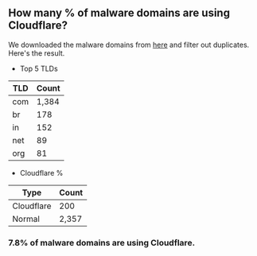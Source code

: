 ## How many % of malware domains are using Cloudflare?


We downloaded the malware domains from [here](https://urlhaus.abuse.ch) and filter out duplicates.
Here's the result.


[//]: # (start replacement)


- Top 5 TLDs

| TLD | Count |
| --- | --- |
| com | 1,384 |
| br | 178 |
| in | 152 |
| net | 89 |
| org | 81 |


- Cloudflare %

| Type | Count |
| --- | --- |
| Cloudflare | 200 |
| Normal | 2,357 |


### 7.8% of malware domains are using Cloudflare.